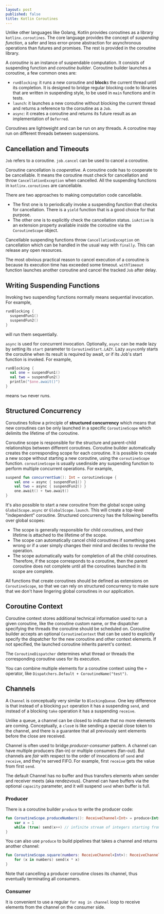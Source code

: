 ```yaml
---
layout: post
published: false
title: Kotlin Coroutines
---
```

Unlike other languages like Golang, Kotlin provides coroutines as a library `kotlinx.coroutines`. The core language provides the concept of *suspending function*, a safer and less error-prone abstraction for asynchronous operations than futures and promises. The rest is provided in the coroutine library.

A *coroutine* is an instance of suspendable computation. It consists of suspending function and *coroutine builder*. Coroutine builder launches a coroutine, a few common ones are:
* `runBlocking`: it runs a new coroutine and **block**s the current thread until its completion. It is designed to bridge regular blocking code to libraries that are written in suspending style, to be used in `main` functions and in tests.
* `launch`: it launches a new coroutine without blocking the current thread and returns a reference to the coroutine as a `Job`.
* `async`: it creates a coroutine and returns its future result as an implementation of `Deferred`.

Coroutines are lightweight and can be run on any threads. A coroutine may run on different threads between suspensions.

## Cancellation and Timeouts
`Job` refers to a coroutine. `job.cancel` can be used to cancel a coroutine.

Coroutine cancellation is *cooperative*. A coroutine code has to cooperate to be cancellable. It means the coroutine must check for cancellation and throw `CancellationException` when cancelled. All the suspending functions in `kotlinx.coroutines` are cancellable.

There are two approaches to making computation code cancellable. 
* The first one is to periodically invoke a suspending function that checks for cancellation. There is a `yield` function that is a good choice for that purpose.
* The other one is to explicitly check the cancellation status. `isActive` is an extension property available inside the coroutine via the `CoroutineScope` object.

Cancellable suspending functions throw `CancellationException` on cancellation which can be handled in the usual way with `finally`. This can release any open resources.

The most obvious practical reason to cancel execution of a coroutine is because its execution time has exceeded some timeout. `withTimeout` function launches another coroutine and cancel the tracked `Job` after delay.

## Writing Suspending Functions
Invoking two suspending functions normally means sequential invocation. For example,

```kotlin
runBlocking {
  suspendFun1()
  suspendFun2()
}
```
will run them sequentially.

`async` is used for concurrent invocation. Optionally, `async` can be made lazy by setting its `start` parameter to `CoroutineStart.LAZY`. Lazy `async`only starts the coroutine when its result is required by await, or if its Job's start function is invoked. For example,

```kotlin
runBlocking {
  val one = suspendFun1()
  val two = suspendFun2()
  println("$one.await()")
}
```
means `two` never runs.

## Structured Concurrency
Coroutines follow a principle of **structured concurrency** which means that new coroutines can be only launched in a specific `CoroutineScope` which delimits the lifetime of the coroutine. 

Coroutine scope is responsible for the structure and parent-child relationships between different coroutines. Coroutine builder automatically creates the corresponding scope for each coroutine. It is possible to create a new scope without starting a new coroutine, using the `coroutineScope` function. `coroutineScope` is usually usedinside any suspending function to perform multiple concurrent operations. For example,

```kotlin
suspend fun concurrentSum(): Int = coroutineScope {
    val one = async { suspendFun1() }
    val two = async { suspendFun2() }
    one.await() + two.await()
}
```

It's also possible to start a new coroutine from the global scope using `GlobalScope.async` or `GlobalScope.launch`. This will create a top-level "independent" coroutine. Structured concurrency has the following benefits over global scopes:
* The scope is generally responsible for child coroutines, and their lifetime is attached to the lifetime of the scope.
* The scope can automatically cancel child coroutines if something goes wrong or if a user simply changes their mind and decides to revoke the operation.
* The scope automatically waits for completion of all the child coroutines. Therefore, if the scope corresponds to a coroutine, then the parent coroutine does not complete until all the coroutines launched in its scope are complete.

All functions that create coroutines should be defined as extensions on `CoroutineScope`, so that we can rely on structured concurrency to make sure that we don't have lingering global coroutines in our application.

## Coroutine Context
Coroutine context stores additional technical information used to run a given coroutine, like the coroutine custom name, or the dispatcher specifying the threads the coroutine should be scheduled on. Coroutine builder accepts an optional `CoroutineContext` that can be used to explicitly specify the dispatcher for the new coroutine and other context elements. If not specified, the launched coroutine inherits parent's context.

The `CoroutineDispatcher` determines what thread or threads the corresponding coroutine uses for its execution.

You can combine multiple elements for a coroutine context using the `+` operator, like `Dispatchers.Default + CoroutineName("test")`.

## Channels
A `Channel` is conceptually very similar to `BlockingQueue`. One key difference is that instead of a blocking `put` operation it has a suspending `send`, and instead of a blocking `take` operation it has a suspending `receive`.

Unlike a queue, a channel can be closed to indicate that no more elements are coming. Conceptually, a `clos`e is like sending a special close token to the channel, and there is a guarantee that all previously sent elements before the close are received.

Channel is often used to bridge *producer-consumer* pattern. A channel can have multiple producers (fan-in) or multiple consumers (fan-out). But channels are *fair* with respect to the order of invocations of `send` and `receive`, and they're served FIFO. For example, first `receive` gets the value from first `send`.

The default Channel has no buffer and thus transfers elements when sender and receiver meets (aka rendezvous). Channel can have buffers via the optional `capacity` parameter, and it will suspend `send` when buffer is full.

### Producer
There is a coroutine builder `produce` to write the producer code:

```kotlin
fun CoroutineScope.produceNumbers(): ReceiveChannel<Int> = produce<Int> {
    var x = 1
    while (true) send(x++) // infinite stream of integers starting from 1
}
```

You can also use `produce` to build pipelines that takes a channel and returns another channel:

```kotlin
fun CoroutineScope.square(numbers: ReceiveChannel<Int>): ReceiveChannel<Int> = produce {
    for (x in numbers) send(x * x)
}
```

Note that cancelling a producer coroutine closes its channel, thus eventually terminating all consumers.

### Consumer
It is convenient to use a regular `for msg in channel` loop to receive elements from the channel on the consumer side.